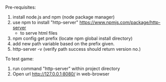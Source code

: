 Pre-requisites:
1. install node.js and npm (node package manager)
2. use npm to install "http-server" https://www.npmjs.com/package/http-server
   - to serve html files
3. npm config get prefix (locate npm global install directory)
4. add new path variable based on the prefix given.
5. http-server -v (verify path success should return version no.)


To test game:
1. run command "http-server" within project directory
2. Open url http://127.0.0.1:8080/ in web-browser

